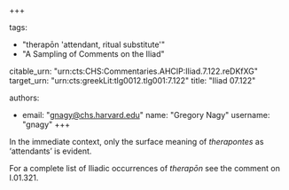 +++

tags:
- "therapōn &#39;attendant, ritual substitute&#39;"
- "A Sampling of Comments on the Iliad"

citable_urn: "urn:cts:CHS:Commentaries.AHCIP:Iliad.7.122.reDKfXG"
target_urn: "urn:cts:greekLit:tlg0012.tlg001:7.122"
title: "Iliad 07.122"

authors:
- email: "gnagy@chs.harvard.edu"
  name: "Gregory Nagy"
  username: "gnagy"
+++

<p>In the immediate context, only the surface meaning of <em>therapontes</em> as ‘attendants’ is evident.</p><p>For a complete list of Iliadic occurrences of <em>therapōn</em> see the comment on I.01.321.</p>